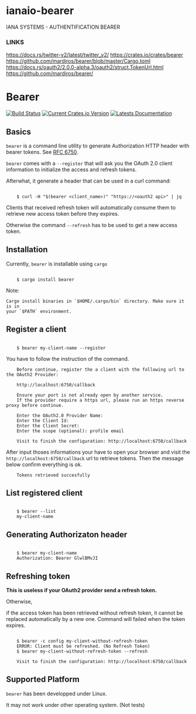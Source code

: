 # ianaio-bearer
IANA SYSTEMS - AUTHENTIFICATION BEARER

### LINKS
https://docs.rs/twitter-v2/latest/twitter_v2/
https://crates.io/crates/bearer
https://github.com/mardiros/bearer/blob/master/Cargo.toml
https://docs.rs/oauth2/2.0.0-alpha.3/oauth2/struct.TokenUrl.html
https://github.com/mardiros/bearer/

# Bearer

[![Build Status](https://travis-ci.org/mardiros/bearer.svg?branch=master)](https://travis-ci.org/mardiros/bearer)
[![Current Crates.io Version](https://img.shields.io/crates/v/bearer.svg)](https://crates.io/crates/bearer)
[![Latests Documentation](https://docs.rs/bearer/badge.svg)](https://docs.rs/crate/bearer)

## Basics

`bearer` is a command line utility to generate Authorization HTTP header
with bearer tokens. See [RFC 6750](https://tools.ietf.org/html/rfc6750).

`bearer` comes with a `--register` that will ask you the OAuth 2.0
client information to initialize the access and refresh tokens.

Afterwhat, it generate a header that can be used in a curl command:

```

    $ curl -H "$(bearer <client_name>)" "https://<oauth2 api>" | jq

```

Clients that received refresh token will automatically consume them to retrieve
new access token before they expires.

Otherwise the command `--refresh` has to be used to get a new access token.

## Installation

Currently, `bearer` is installable using `cargo`

```

    $ cargo install bearer

```

Note:

    Cargo install binaries in `$HOME/.cargo/bin` directory. Make sure it is in
    your `$PATH` environment.


## Register a client

```

    $ bearer my-client-name --register

```

You have to follow the instruction of the command.

```
    Before continue, register the a client with the following url to the OAuth2 Provider:

    http://localhost:6750/callback

    Ensure your port is not already open by another service.
    If the provider require a https url, please run an https reverse proxy before continue.

    Enter the OAuth2.0 Provider Name:
    Enter the Client Id: 
    Enter the Client Secret: 
    Enter the scope (optional): profile email

    Visit to finish the configuration: http://localhost:6750/callback

```

After input thoses informations your have to open your browser and visit
the `http://localhost:6750/callback` url to retrieve tokens. Then
the message below confirm everything is ok.

```
    Tokens retrieved succesfully
```

## List registered client

```

    $ bearer --list
    my-client-name

```

## Generating Authorizaton header


```

    $ bearer my-client-name
    Authorization: Bearer GlwlBMvJI

```

## Refreshing token

**This is useless if your OAuth2 provider send a refresh token.**

Otherwise,

if the access token has been retrieved without refresh token,
it cannot be replaced automatically by a new one. Command will
failed when the token expires.


```

    $ bearer -c config my-client-without-refresh-token
    ERROR: Client must be refreshed. (No Refresh Token)
    $ bearer my-client-without-refresh-token --refresh

    Visit to finish the configuration: http://localhost:6750/callback

```

## Supported Platform

`bearer` has been developped under Linux.

It may not work under other operating system. (Not tests)
